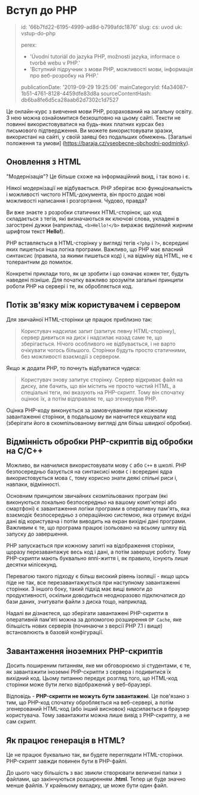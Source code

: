 Вступ до PHP
============

> id: '66b7fd22-6195-4999-ad8d-b799afdc1876'
> slug:
> 	cs: uvod
> 	uk: vstup-do-php
> 
> perex:
> 	- 'Úvodní tutoriál do jazyka PHP, možnosti jazyka, informace o tvorbě webu v PHP.'
> 	- 'Вступний підручник з мови PHP, можливості мови, інформація про веб-розробку на PHP.'
> 
> publicationDate: '2019-09-29 19:25:06'
> mainCategoryId: f4a34087-1b51-4761-8128-4459dfe83d8a
> sourceContentHash: db6ba8fe6d5ca28aab62d7302c1d7527

Це онлайн-курс з вивчення мови PHP, розрахований на загальну освіту. З нею можна ознайомитися безкоштовно на цьому сайті. Тексти не повинні використовуватися на будь-яких платних курсах без письмового підтвердження. Ви можете використовувати зразки, використані на сайті, у своїй заявці без подальших обмежень. [Загальні положення та умови] (https://baraja.cz/vseobecne-obchodni-podminky).

Оновлення з HTML
--------------

"Модернізація"? Це більше схоже на інформаційний вкид, і так воно і є.

Ніякої модернізації не відбувається. PHP зберігає всю функціональність і можливості чистого HTML-документа, він просто додає нові можливості написання і розгортання. Чудово, правда?

Ви вже знаєте з розробки статичних HTML-сторінок, що код складається з тегів, які визначаються як ключові слова, укладені в загострені дужки (наприклад, `<b>Hello!</b>` виражає виділений жирним шрифтом текст **Hello!**).

PHP вставляється в HTML-сторінку у вигляді тегів `<?php` і `?>`, всередині яких пишеться інша логіка програми. Важливо, що PHP має власний синтаксис (правила, за якими пишеться код) і, на відміну від HTML, не є толерантним до помилок.

Конкретні приклади того, як це зробити і що означає кожен тег, будуть наведені пізніше. Для початку важливо зрозуміти загальні принципи роботи PHP на сервері і те, як обробляється код.

Потік зв'язку між користувачем і сервером
---------------------------------------

Для звичайної HTML-сторінки це працює приблизно так:

> Користувач надсилає запит (запитує певну HTML-сторінку), сервер дивиться на диск і надсилає назад саме те, що зберігається. Нічого особливого не відбувається, і не варто очікувати чогось більшого. Сторінки будуть просто статичними, без можливості взаємодії з сервером.

Якщо ж додати PHP, то почнуть відбуватися чудеса:

> Користувач знову запитує сторінку. Сервер відкриває файл на диску, але бачить, що він містить не просто чистий HTML, а спеціальні теги, які вказують на PHP-скрипт. Тому він спочатку оцінює їх, а потім відправляє те, що згенерував PHP.

Оцінка PHP-коду виконується за замовчуванням при кожному завантаженні сторінки, в подальшому ви навчитеся кешувати код (зберігати його в скомпільованому вигляді для більш швидкої обробки).

Відмінність обробки PHP-скриптів від обробки на C/C++
------------------------------------------

Можливо, ви навчилися використовувати мову `C` або `C++` в школі. PHP безпосередньо базується на синтаксисі мови `C` і всередині ядра використовується мова `C`, тому корисно знати деякі спільні риси і, навпаки, відмінності.

Основним принципом звичайних скомпільованих програм (які виконуються локально безпосередньо на вашому комп'ютері або смартфоні) є завантаження логіки програми в оперативну пам'ять, яка взаємодіє безпосередньо з операційною системою, яка отримує вхідні дані від користувача і потім виводить на екран вихідні дані програми. Важливим є те, що програма працює ізольовано на всьому шляху від запуску до завершення.

PHP запускається при кожному запиті на відображення сторінки, щоразу перезавантажує весь код і дані, а потім завершує роботу. Тому PHP-скрипти мають буквально яппі-життя і, як правило, існують лише десятки мілісекунд.

Перевагою такого підходу є більш високий рівень ізоляції - якщо щось піде не так, все перезавантажується при наступному завантаженні сторінки. З іншого боку, такий підхід має вищі вимоги до продуктивності, оскільки доводиться неодноразово підключатися до бази даних, зчитувати файли з диска тощо, наприклад.

Надалі ви дізнаєтеся, що зберігати завантажені PHP-скрипти в оперативній пам'яті можна за допомогою розширення `OP Cache`, яке більшість нових серверів (починаючи з версії PHP 7.1 і вище) встановлюють в базовій конфігурації.

Завантаження іноземних PHP-скриптів
--------------------------

Досить поширеним питанням, яке ми обговорюємо зі студентами, є те, як завантажити іноземні PHP-скрипти з сервера і подивитися їх вихідний код. Цьому питанню передує розгляд того, що HTML-код сторінки може бути легко відображений у веб-браузері.

Відповідь - **PHP-скрипти не можуть бути завантажені**. Це пов'язано з тим, що PHP-код спочатку обробляється на веб-сервері, а потім згенерований HTML-код (або інший висновок) надсилається в браузер користувача. Тому завантажити можна лише вивід з PHP-скрипту, а не сам скрипт.

Як працює генерація в HTML?
---------------------------------

Це не працює буквально так, ви будете переглядати HTML-сторінки. PHP-скрипт завжди повинен бути в PHP-файлі.

До цього часу більшість з вас звикли створювати величезні папки з файлами, що закінчуються розширенням **.html**. Тепер це буде значно менше файлів. У крайньому випадку, це може бути один файл.
